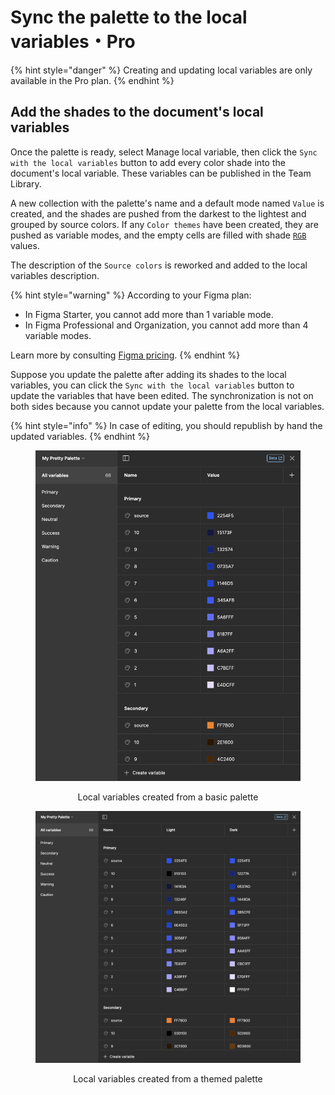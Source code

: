 # Sync the palette to the local variables・Pro

{% hint style="danger" %}
Creating and updating local variables are only available in the Pro plan.
{% endhint %}

## Add the shades to the document's local variables

Once the palette is ready, select Manage local variable, then click the `Sync with the local variables` button to add every color shade into the document's local variable. These variables can be published in the Team Library.

A new collection with the palette's name and a default mode named `Value` is created, and the shades are pushed from the darkest to the lightest and grouped by source colors. If any `Color themes` have been created, they are pushed as variable modes, and the empty cells are filled with shade [`RGB`](../glossary.md#rgb) values.

The description of the `Source colors` is reworked and added to the local variables description.

{% hint style="warning" %}
According to your Figma plan:

* In Figma Starter, you cannot add more than 1 variable mode.
* In Figma Professional and Organization, you cannot add more than 4 variable modes.

Learn more by consulting [Figma pricing](https://www.figma.com/pricing/).
{% endhint %}

Suppose you update the palette after adding its shades to the local variables, you can click the `Sync with the local variables` button to update the variables that have been edited. The synchronization is not on both sides because you cannot update your palette from the local variables.

{% hint style="info" %}
In case of editing, you should republish by hand the updated variables.
{% endhint %}

<div align="center">

<figure><img src="../.gitbook/assets/publish_palette-basic_local_variables.png" alt=""><figcaption><p>Local variables created from a basic palette</p></figcaption></figure>

 

<figure><img src="../.gitbook/assets/publish_palette-themed_local_variables.png" alt=""><figcaption><p>Local variables created from a themed palette</p></figcaption></figure>

</div>
